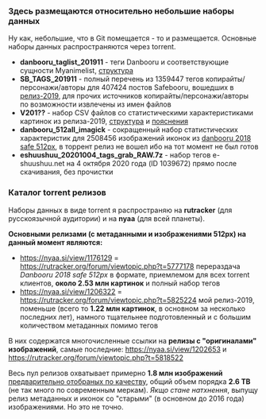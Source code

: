 ### Здесь размещаются относительно небольшие наборы данных

Ну как, небольшие, что в Git помещается - то и размещается. Основные наборы данных распространяются через torrent. 

* **danbooru_taglist_201911** - теги Danbooru и соответствующие сущности Myanimelist, [структура](https://github.com/aperveyev/booru_processor/blob/master/%23DATA/danbooru_taglist.md)
* **SB_TAGS_201911** - полный перечень из 1359447 тегов копирайты/персонажи/авторы для 407424 постов Safebooru, вошедших в [релиз-2019](https://nyaa.si/view/1206322), для прочих источников копирайты/персонажи/авторы по возможности извлечены из имен файлов
* **V201??** - набор CSV файлов со статистическими характеристиками картинок из релиза-2019, [структура](https://github.com/aperveyev/booru_processor/blob/master/README_EN.md) и [пояснения](https://github.com/aperveyev/booru_processor/blob/master/imagemagick/readme.md)
* **danbooru_512all_imagick** - сокращенный набор статистических характеристик для 2508456 изображений иконок из [danbooru 2018 safe 512px](https://nyaa.si/view/1176129), в торрент релиз не вошел ибо на тот момент не был готов
* **eshuushuu_20201004_tags_grab_RAW.7z** - набор тегов e-shuushuu.net на 4 октября 2020 года (ID 1039672) прямо после скачивания, без прочистки

### Каталог torrent релизов

Наборы данных в виде torrent я распространяю на **rutracker** (для русскоязычной аудитории) и на **nyaa** (для всей планеты).

**Основными релизами (с метаданными и изображениями 512px) на данный момент являются:**
- https://nyaa.si/view/1176129 = https://rutracker.org/forum/viewtopic.php?t=5777178 перераздача *Danbooru 2018 safe 512px* в формате, приемлемом для всех torrent клиентов, **около 2.53 млн картинок** и полный набор тегов
- https://nyaa.si/view/1206322 = https://rutracker.org/forum/viewtopic.php?t=5825224 мой релиз-2019, поменьше (всего то **1.22 млн картинок**, в основном за несколько последних лет), намного тщательнее подготовленный и с большим количеством метаданных помимо тегов

В них содержатся многочисленные ссылки на **релизы с "оригиналами" изображений**, самые последние: https://nyaa.si/view/1202653 и https://rutracker.org/forum/viewtopic.php?t=5818522

Весь пул релизов охватывает примерно **1.8 млн изображений** [предварительно отобраных по качеству](https://github.com/aperveyev/booru_processor/blob/master/about_quality.md), общий объем порядка **2.6 TB** (не так много по современным меркам). _Якщо стане натхнення_, выпущу релиз метаданных и иконок со "старыми" (в основном до 2016 года) изображениями. Но это не точно.

